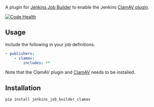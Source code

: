 A plugin for [Jenkins Job
Builder](http://ci.openstack.org/jenkins-job-builder/) to enable the
Jenkins [ClamAV
plugin](https://wiki.jenkins-ci.org/display/JENKINS/ClamAV+Plugin).

[![Code
Health](https://landscape.io/github/garethr/jenkins-job-builder-clamav/master/landscape.png)](https://landscape.io/github/garethr/jenkins-job-builder-clamav/master)

## Usage

Include the following in your job definitions.

```yaml
- publishers:
    - clamav:
        includes: **
```

Note that the ClamAV plugin and
[ClamAV](http://www.clamav.net/) needs to be installed.

## Installation

```bash
pip install jenkins_job_builder_clamav
```
